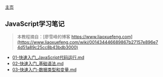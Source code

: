 [主页](www.zjcao.tk)

## JavaScript学习笔记

> 本教程摘自：[廖雪峰的博客 https://www.liaoxuefeng.com](https://www.liaoxuefeng.com/wiki/001434446689867b27157e896e74d51a89c25cc8b43bdb3000)

- [01-快速入门_JavaScript代码运行.md](./01-快速入门_JavaScript代码运行.md)
- [02-快速入门_基础语法.md](./02-快速入门_基础语法.md)
- [03-快速入门-数据类型和变量.md](./03-快速入门-数据类型和变量.md)
